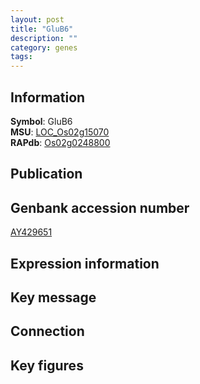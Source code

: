 ```yaml
---
layout: post
title: "GluB6"
description: ""
category: genes
tags: 
---
```


## Information
__Symbol__: GluB6  
__MSU__: [LOC_Os02g15070](http://rice.plantbiology.msu.edu/cgi-bin/ORF_infopage.cgi?orf=LOC_Os02g15070)  
__RAPdb__: [Os02g0248800](http://rapdb.dna.affrc.go.jp/viewer/gbrowse_details/irgsp1?name=Os02g0248800)  

## Publication

## Genbank accession number
[AY429651](http://www.ncbi.nlm.nih.gov/nuccore/AY429651)

## Expression information

## Key message

## Connection

## Key figures



